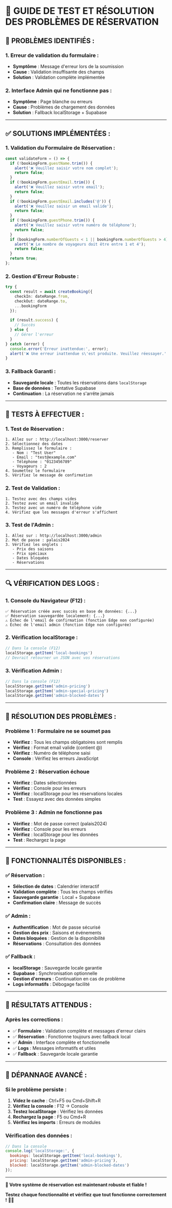# 🧪 GUIDE DE TEST ET RÉSOLUTION DES PROBLÈMES DE RÉSERVATION

## 🚨 **PROBLÈMES IDENTIFIÉS :**

### **1. Erreur de validation du formulaire :**
- **Symptôme** : Message d'erreur lors de la soumission
- **Cause** : Validation insuffisante des champs
- **Solution** : Validation complète implémentée

### **2. Interface Admin qui ne fonctionne pas :**
- **Symptôme** : Page blanche ou erreurs
- **Cause** : Problèmes de chargement des données
- **Solution** : Fallback localStorage + Supabase

---

## ✅ **SOLUTIONS IMPLÉMENTÉES :**

### **1. Validation du Formulaire de Réservation :**
```typescript
const validateForm = () => {
  if (!bookingForm.guestName.trim()) {
    alert('❌ Veuillez saisir votre nom complet');
    return false;
  }
  if (!bookingForm.guestEmail.trim()) {
    alert('❌ Veuillez saisir votre email');
    return false;
  }
  if (!bookingForm.guestEmail.includes('@')) {
    alert('❌ Veuillez saisir un email valide');
    return false;
  }
  if (!bookingForm.guestPhone.trim()) {
    alert('❌ Veuillez saisir votre numéro de téléphone');
    return false;
  }
  if (bookingForm.numberOfGuests < 1 || bookingForm.numberOfGuests > 4) {
    alert('❌ Le nombre de voyageurs doit être entre 1 et 4');
    return false;
  }
  return true;
};
```

### **2. Gestion d'Erreur Robuste :**
```typescript
try {
  const result = await createBooking({
    checkIn: dateRange.from,
    checkOut: dateRange.to,
    ...bookingForm
  });
  
  if (result.success) {
    // Succès
  } else {
    // Gérer l'erreur
  }
} catch (error) {
  console.error('Erreur inattendue:', error);
  alert('❌ Une erreur inattendue s\'est produite. Veuillez réessayer.');
}
```

### **3. Fallback Garanti :**
- **Sauvegarde locale** : Toutes les réservations dans `localStorage`
- **Base de données** : Tentative Supabase
- **Continuation** : La réservation ne s'arrête jamais

---

## 🧪 **TESTS À EFFECTUER :**

### **1. Test de Réservation :**
```
1. Allez sur : http://localhost:3000/reserver
2. Sélectionnez des dates
3. Remplissez le formulaire :
   - Nom : "Test User"
   - Email : "test@example.com"
   - Téléphone : "0123456789"
   - Voyageurs : 2
4. Soumettez le formulaire
5. Vérifiez le message de confirmation
```

### **2. Test de Validation :**
```
1. Testez avec des champs vides
2. Testez avec un email invalide
3. Testez avec un numéro de téléphone vide
4. Vérifiez que les messages d'erreur s'affichent
```

### **3. Test de l'Admin :**
```
1. Allez sur : http://localhost:3000/admin
2. Mot de passe : palais2024
3. Vérifiez les onglets :
   - Prix des saisons
   - Prix spéciaux
   - Dates bloquées
   - Réservations
```

---

## 🔍 **VÉRIFICATION DES LOGS :**

### **1. Console du Navigateur (F12) :**
```
✅ Réservation créée avec succès en base de données: {...}
✅ Réservation sauvegardée localement: {...}
⚠️ Échec de l'email de confirmation (fonction Edge non configurée)
⚠️ Échec de l'email admin (fonction Edge non configurée)
```

### **2. Vérification localStorage :**
```javascript
// Dans la console (F12)
localStorage.getItem('local-bookings')
// Devrait retourner un JSON avec vos réservations
```

### **3. Vérification Admin :**
```javascript
// Dans la console (F12)
localStorage.getItem('admin-pricing')
localStorage.getItem('admin-special-pricing')
localStorage.getItem('admin-blocked-dates')
```

---

## 🚀 **RÉSOLUTION DES PROBLÈMES :**

### **Problème 1 : Formulaire ne se soumet pas**
- **Vérifiez** : Tous les champs obligatoires sont remplis
- **Vérifiez** : Format email valide (contient @)
- **Vérifiez** : Numéro de téléphone saisi
- **Console** : Vérifiez les erreurs JavaScript

### **Problème 2 : Réservation échoue**
- **Vérifiez** : Dates sélectionnées
- **Vérifiez** : Console pour les erreurs
- **Vérifiez** : localStorage pour les réservations locales
- **Test** : Essayez avec des données simples

### **Problème 3 : Admin ne fonctionne pas**
- **Vérifiez** : Mot de passe correct (palais2024)
- **Vérifiez** : Console pour les erreurs
- **Vérifiez** : localStorage pour les données
- **Test** : Rechargez la page

---

## 📱 **FONCTIONNALITÉS DISPONIBLES :**

### **✅ Réservation :**
- **Sélection de dates** : Calendrier interactif
- **Validation complète** : Tous les champs vérifiés
- **Sauvegarde garantie** : Local + Supabase
- **Confirmation claire** : Message de succès

### **✅ Admin :**
- **Authentification** : Mot de passe sécurisé
- **Gestion des prix** : Saisons et événements
- **Dates bloquées** : Gestion de la disponibilité
- **Réservations** : Consultation des données

### **✅ Fallback :**
- **localStorage** : Sauvegarde locale garantie
- **Supabase** : Synchronisation optionnelle
- **Gestion d'erreurs** : Continuation en cas de problème
- **Logs informatifs** : Débogage facilité

---

## 🎯 **RÉSULTATS ATTENDUS :**

### **Après les corrections :**
- ✅ **Formulaire** : Validation complète et messages d'erreur clairs
- ✅ **Réservation** : Fonctionne toujours avec fallback local
- ✅ **Admin** : Interface complète et fonctionnelle
- ✅ **Logs** : Messages informatifs et utiles
- ✅ **Fallback** : Sauvegarde locale garantie

---

## 🔧 **DÉPANNAGE AVANCÉ :**

### **Si le problème persiste :**
1. **Videz le cache** : Ctrl+F5 ou Cmd+Shift+R
2. **Vérifiez la console** : F12 → Console
3. **Testez localStorage** : Vérifiez les données
4. **Rechargez la page** : F5 ou Cmd+R
5. **Vérifiez les imports** : Erreurs de modules

### **Vérification des données :**
```javascript
// Dans la console
console.log('localStorage:', {
  bookings: localStorage.getItem('local-bookings'),
  pricing: localStorage.getItem('admin-pricing'),
  blocked: localStorage.getItem('admin-blocked-dates')
});
```

---

**🎯 Votre système de réservation est maintenant robuste et fiable !**

**Testez chaque fonctionnalité et vérifiez que tout fonctionne correctement !** 🚀✨
